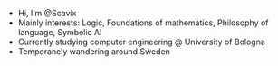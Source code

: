- Hi, I’m @Scavix
- Mainly interests: Logic, Foundations of mathematics, Philosophy of language, Symbolic AI
- Currently studying computer engineering @ University of Bologna
- Temporanely wandering around Sweden

<!---
Scavix/Scavix is a ✨ special ✨ repository because its `README.md` (this file) appears on your GitHub profile.
You can click the Preview link to take a look at your changes.
--->
